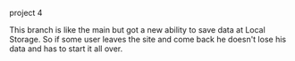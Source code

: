 project 4

This branch is like the main but got a new ability to save data at Local Storage.
So if some user leaves the site and come back he doesn't lose his data and has to start it all over.
